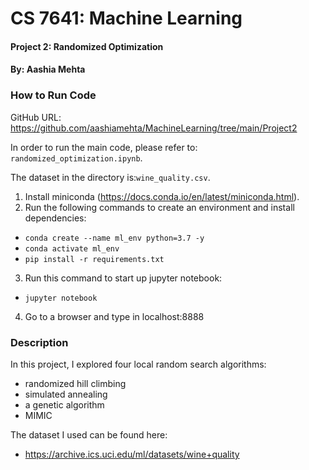 # CS 7641: Machine Learning
#### Project 2: Randomized Optimization
#### By: Aashia Mehta

### How to Run Code

GitHub URL: https://github.com/aashiamehta/MachineLearning/tree/main/Project2

In order to run the main code, please refer to: ```randomized_optimization.ipynb```.

The dataset in the directory is:```wine_quality.csv```.

1. Install miniconda (https://docs.conda.io/en/latest/miniconda.html).
2. Run the following commands to create an environment and install dependencies:
- ```conda create --name ml_env python=3.7 -y```
- ```conda activate ml_env```
- ```pip install -r requirements.txt```
3. Run this command to start up jupyter notebook:
- ```jupyter notebook```
4. Go to a browser and type in localhost:8888


### Description

In this project, I explored four local random search algorithms: 
- randomized hill climbing
- simulated annealing
- a genetic algorithm
- MIMIC

The dataset I used can be found here:
- https://archive.ics.uci.edu/ml/datasets/wine+quality